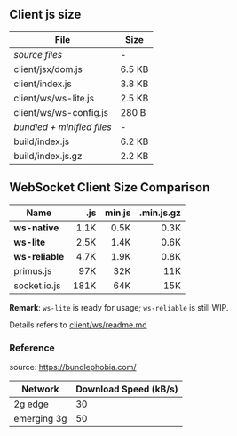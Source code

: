 ## Client js size

| File                       | Size   |
| -------------------------- | ------ |
| _source files_             | -      |
| client/jsx/dom.js          | 6.5 KB |
| client/index.js            | 3.8 KB |
| client/ws/ws-lite.js       | 2.5 KB |
| client/ws/ws-config.js     | 280 B  |
| _bundled + minified files_ | -      |
| build/index.js             | 6.2 KB |
| build/index.js.gz          | 2.2 KB |

## WebSocket Client Size Comparison

| Name            |  .js | min.js | .min.js.gz |
| --------------- | ---: | -----: | ---------: |
| **ws-native**   | 1.1K |   0.5K |       0.3K |
| **ws-lite**     | 2.5K |   1.4K |       0.6K |
| **ws-reliable** | 4.7K |   1.9K |       0.8K |
| primus.js       |  97K |    32K |        11K |
| socket.io.js    | 181K |    64K |        15K |

**Remark**: `ws-lite` is ready for usage; `ws-reliable` is still WIP.

Details refers to [client/ws/readme.md](./client/ws/readme.md)

### Reference

source: https://bundlephobia.com/

| Network     | Download Speed (kB/s) |
| ----------- | --------------------- |
| 2g edge     | 30                    |
| emerging 3g | 50                    |
